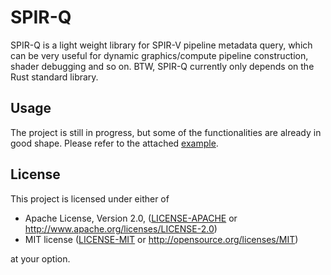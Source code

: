 # SPIR-Q

SPIR-Q is a light weight library for SPIR-V pipeline metadata query, which can be very useful for dynamic graphics/compute pipeline construction, shader debugging and so on. BTW, SPIR-Q currently only depends on the Rust standard library.

## Usage

The project is still in progress, but some of the functionalities are already in good shape. Please refer to the attached [example](examples/query/main.rs).

## License

This project is licensed under either of

* Apache License, Version 2.0, ([LICENSE-APACHE](LICENSE-APACHE) or http://www.apache.org/licenses/LICENSE-2.0)
* MIT license ([LICENSE-MIT](LICENSE-MIT) or http://opensource.org/licenses/MIT)

at your option.
